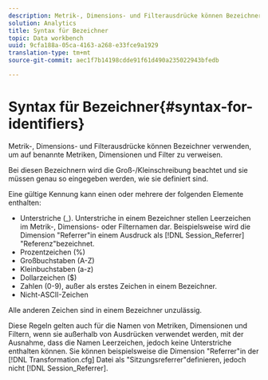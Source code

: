 ```yaml
---
description: Metrik-, Dimensions- und Filterausdrücke können Bezeichner verwenden, um auf benannte Metriken, Dimensionen und Filter zu verweisen.
solution: Analytics
title: Syntax für Bezeichner
topic: Data workbench
uuid: 9cfa188a-05ca-4163-a268-e33fce9a1929
translation-type: tm+mt
source-git-commit: aec1f7b14198cdde91f61d490a235022943bfedb

---
```



# Syntax für Bezeichner{#syntax-for-identifiers}

Metrik-, Dimensions- und Filterausdrücke können Bezeichner verwenden, um auf benannte Metriken, Dimensionen und Filter zu verweisen.

Bei diesen Bezeichnern wird die Groß-/Kleinschreibung beachtet und sie müssen genau so eingegeben werden, wie sie definiert sind.

Eine gültige Kennung kann einen oder mehrere der folgenden Elemente enthalten:

* Unterstriche (_). Unterstriche in einem Bezeichner stellen Leerzeichen im Metrik-, Dimensions- oder Filternamen dar. Beispielsweise wird die Dimension &quot;Referrer&quot;in einem Ausdruck als [!DNL Session_Referrer] &quot;Referenz&quot;bezeichnet.
* Prozentzeichen (%)
* Großbuchstaben (A-Z)
* Kleinbuchstaben (a-z)
* Dollarzeichen ($)
* Zahlen (0-9), außer als erstes Zeichen in einem Bezeichner.
* Nicht-ASCII-Zeichen

Alle anderen Zeichen sind in einem Bezeichner unzulässig.

Diese Regeln gelten auch für die Namen von Metriken, Dimensionen und Filtern, wenn sie außerhalb von Ausdrücken verwendet werden, mit der Ausnahme, dass die Namen Leerzeichen, jedoch keine Unterstriche enthalten können. Sie können beispielsweise die Dimension &quot;Referrer&quot;in der [!DNL Transformation.cfg] Datei als &quot;Sitzungsreferrer&quot;definieren, jedoch nicht [!DNL Session_Referrer].

